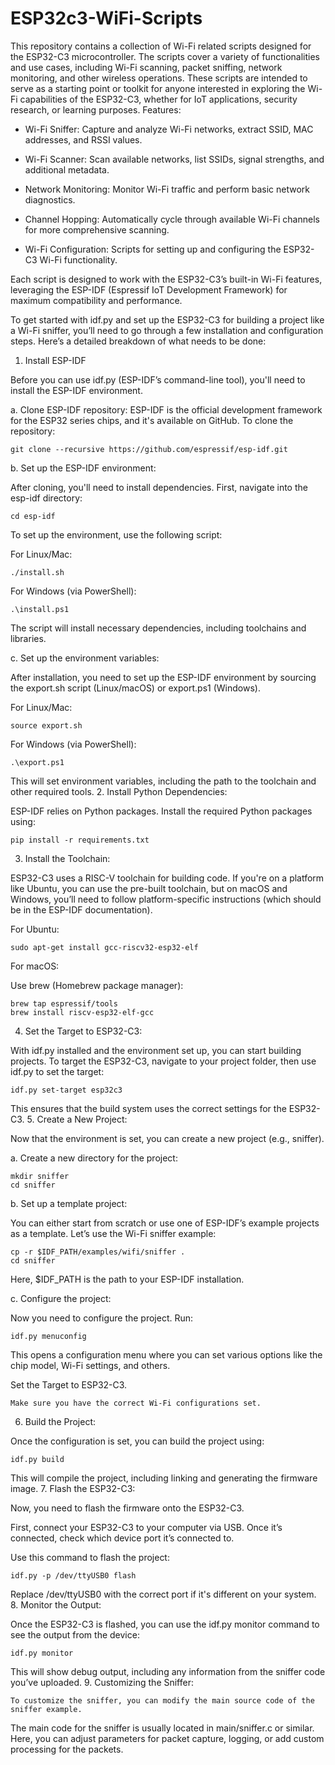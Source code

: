 
# ESP32c3-WiFi-Scripts

This repository contains a collection of Wi-Fi related scripts designed for the ESP32-C3 microcontroller. The scripts cover a variety of functionalities and use cases, including Wi-Fi scanning, packet sniffing, network monitoring, and other wireless operations. These scripts are intended to serve as a starting point or toolkit for anyone interested in exploring the Wi-Fi capabilities of the ESP32-C3, whether for IoT applications, security research, or learning purposes.
Features:

-    Wi-Fi Sniffer: Capture and analyze Wi-Fi networks, extract SSID, MAC addresses, and RSSI values.

-    Wi-Fi Scanner: Scan available networks, list SSIDs, signal strengths, and additional metadata.

-    Network Monitoring: Monitor Wi-Fi traffic and perform basic network diagnostics.

-    Channel Hopping: Automatically cycle through available Wi-Fi channels for more comprehensive scanning.

-    Wi-Fi Configuration: Scripts for setting up and configuring the ESP32-C3 Wi-Fi functionality.

Each script is designed to work with the ESP32-C3’s built-in Wi-Fi features, leveraging the ESP-IDF (Espressif IoT Development Framework) for maximum compatibility and performance.


To get started with idf.py and set up the ESP32-C3 for building a project like a Wi-Fi sniffer, you’ll need to go through a few installation and configuration steps. Here’s a detailed breakdown of what needs to be done:
1. Install ESP-IDF

Before you can use idf.py (ESP-IDF’s command-line tool), you'll need to install the ESP-IDF environment.

a. Clone ESP-IDF repository:
ESP-IDF is the official development framework for the ESP32 series chips, and it's available on GitHub. To clone the repository:

    git clone --recursive https://github.com/espressif/esp-idf.git

b. Set up the ESP-IDF environment:

After cloning, you'll need to install dependencies. First, navigate into the esp-idf directory:

    cd esp-idf

To set up the environment, use the following script:

For Linux/Mac:

    ./install.sh

For Windows (via PowerShell):

    .\install.ps1

The script will install necessary dependencies, including toolchains and libraries.

c. Set up the environment variables:

After installation, you need to set up the ESP-IDF environment by sourcing the export.sh script (Linux/macOS) or export.ps1 (Windows).

For Linux/Mac:

    source export.sh

For Windows (via PowerShell):

    .\export.ps1

This will set environment variables, including the path to the toolchain and other required tools.
2. Install Python Dependencies:

ESP-IDF relies on Python packages. Install the required Python packages using:

    pip install -r requirements.txt

3. Install the Toolchain:

ESP32-C3 uses a RISC-V toolchain for building code. If you're on a platform like Ubuntu, you can use the pre-built toolchain, but on macOS and Windows, you’ll need to follow platform-specific instructions (which should be in the ESP-IDF documentation).

For Ubuntu:

    sudo apt-get install gcc-riscv32-esp32-elf

For macOS:

Use brew (Homebrew package manager):

    brew tap espressif/tools
    brew install riscv-esp32-elf-gcc

4. Set the Target to ESP32-C3:

With idf.py installed and the environment set up, you can start building projects. To target the ESP32-C3, navigate to your project folder, then use idf.py to set the target:

    idf.py set-target esp32c3

This ensures that the build system uses the correct settings for the ESP32-C3.
5. Create a New Project:

Now that the environment is set, you can create a new project (e.g., sniffer).

a. Create a new directory for the project:

    mkdir sniffer
    cd sniffer

b. Set up a template project:

You can either start from scratch or use one of ESP-IDF’s example projects as a template. Let’s use the Wi-Fi sniffer example:

    cp -r $IDF_PATH/examples/wifi/sniffer .
    cd sniffer

Here, $IDF_PATH is the path to your ESP-IDF installation.

c. Configure the project:

Now you need to configure the project. Run:

    idf.py menuconfig

This opens a configuration menu where you can set various options like the chip model, Wi-Fi settings, and others.

Set the Target to ESP32-C3.

    Make sure you have the correct Wi-Fi configurations set.

6. Build the Project:

Once the configuration is set, you can build the project using:

    idf.py build

This will compile the project, including linking and generating the firmware image.
7. Flash the ESP32-C3:

Now, you need to flash the firmware onto the ESP32-C3.

First, connect your ESP32-C3 to your computer via USB. Once it’s connected, check which device port it’s connected to.

Use this command to flash the project:

    idf.py -p /dev/ttyUSB0 flash

Replace /dev/ttyUSB0 with the correct port if it's different on your system.
8. Monitor the Output:

Once the ESP32-C3 is flashed, you can use the idf.py monitor command to see the output from the device:

    idf.py monitor

This will show debug output, including any information from the sniffer code you’ve uploaded.
9. Customizing the Sniffer:

    To customize the sniffer, you can modify the main source code of the sniffer example.

The main code for the sniffer is usually located in main/sniffer.c or similar. Here, you can adjust parameters for packet capture, logging, or add custom processing for the packets.

